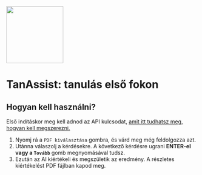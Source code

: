 <img src="https://github.com/user-attachments/assets/448a8393-ec01-4049-8441-7296b4860bd9" width="150" height="150" />

# TanAssist: tanulás első fokon
## Hogyan kell használni?
Első indításkor meg kell adnod az API kulcsodat, [amit itt tudhatsz meg, hogyan kell megszerezni.](https://github.com/matepazy/tanassist/wiki/Setup)

1.  Nyomj rá a `PDF kiválasztása` gombra, és várd meg még feldolgozza azt.
2.  Utánna válaszolj a kérdésekre. A következő kérdésre ugrani **ENTER-el vagy a `Tovább`** gomb megnyomásával tudsz.
3.  Ezután az AI kiértékeli és megszületik az eredmény. A részletes kiértékelést PDF fájlban kapod meg.
